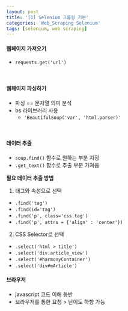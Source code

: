 ```yaml
---
layout: post
title: '[1] Selenium 크롤링 기본'
categories: 'Web_Scraping Selenium'
tags: [selenium, web scraping]
---
```


#### 웹페이지 가져오기

- `requests.get('url')`

<br>

#### 웹페이지 파싱하기

- 파싱 == 문자열 의미 분석
- bs 라이브러리 사용
  - `'BeautifulSoup('var', 'html.parser)'`

<br>

#### 데이터 추출

- `soup.find()` 함수로 원하는 부분 지정
- `.get_text()` 함수로 추출 부분 가져옴



**필요 데이터 추출 방법**

1. 태그와 속성으로 선택

- `.find('tag')`
- `.find(id='tag')`
- `.find('p', class='css.tag')`
- `.find('p', attrs = {'align' : 'center'})`

2. CSS Selector로 선택

+ `.select('html > title')`
+ `.select('div.article_view')`
+ `.select('#harmonyContainer')`
+ `.select('div#mArticle')`



#### 브라우저

+ javascript 코드 이해 동반
+ 브라우저를 통한 요청 > 난이도 하향 가능



